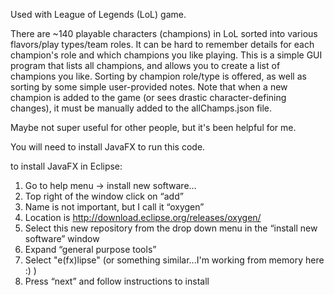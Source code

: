 Used with League of Legends (LoL) game.

There are ~140 playable characters (champions) in LoL sorted into various flavors/play types/team roles.  It can be hard to remember details for each champion's role and which champions you like playing.  This is a simple GUI program that lists all champions, and allows you to create a list of champions you like.  Sorting by champion role/type is offered, as well as sorting by some simple user-provided notes.  Note that when a new champion is added to the game (or sees drastic character-defining changes), it must be manually added to the allChamps.json file.

Maybe not super useful for other people, but it's been helpful for me.

You will need to install JavaFX to run this code.

to install JavaFX in Eclipse:

1)	Go to help menu -> install new software…
2)	Top right of the window click on “add”
3)	Name is not important, but I call it “oxygen”
4)	Location is http://download.eclipse.org/releases/oxygen/
5)	Select this new repository from the drop down menu in the “install new software” window
6)	Expand “general purpose tools”
7)	Select "e(fx)lipse" (or something similar...I'm working from memory here :) )
8)	Press “next” and follow instructions to install
